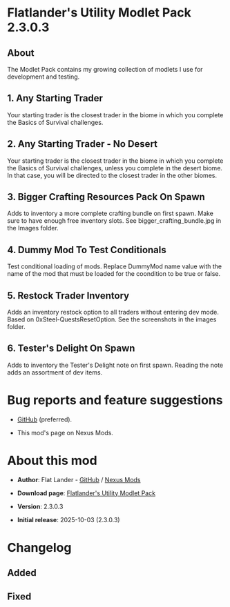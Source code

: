 # Flatlander's Utility Modlet Pack 2.3.0.3

## About

The Modlet Pack contains my growing collection of modlets I use for development and testing.

## 1. Any Starting Trader 

Your starting trader is the closest trader in the biome in which you complete the Basics of Survival challenges.

## 2. Any Starting Trader - No Desert

Your starting trader is the closest trader in the biome in which you complete the Basics of Survival challenges, unless you complete in the desert biome. In that case, you will be directed to the closest trader in the other biomes.

## 3. Bigger Crafting Resources Pack On Spawn

Adds to inventory a more complete crafting bundle on first spawn. Make sure to have enough free inventory slots. See bigger_crafting_bundle.jpg in the Images folder.

## 4. Dummy Mod To Test Conditionals

Test conditional loading of mods. Replace DummyMod name value with the name of the mod that must be loaded for the coondition to be true or false.

## 5. Restock Trader Inventory

Adds an inventory restock option to all traders without entering dev mode. Based on 0xSteel-QuestsResetOption. See the screenshots in the images folder.

## 6. Tester's Delight On Spawn

Adds to inventory the Tester's Delight note on first spawn. Reading the note adds an assortment of dev items.

# Bug reports and feature suggestions

- [GitHub](https://github.com/flatlanderone/flatlander-releases/issues) (preferred).

- This mod's page on Nexus Mods.

# About this mod

- **Author**: Flat Lander - [GitHub](https://github.com/flatlanderone) / [Nexus Mods](https://next.nexusmods.com/profile/flatlanderone)

- **Download page**: [Flatlander's Utility Modlet Pack](https://www.nexusmods.com/7daystodie/mods/8769)

- **Version**: 2.3.0.3

- **Initial release**: 2025-10-03 (2.3.0.3)

# Changelog

## Added 

## Fixed